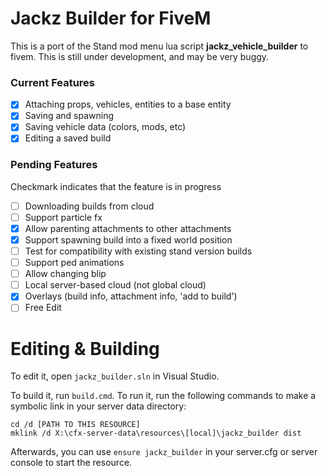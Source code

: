 # Jackz Builder for FiveM

This is a port of the Stand mod menu lua script **jackz_vehicle_builder** to fivem.
This is still under development, and may be very buggy.

### Current Features
 * [x] Attaching props, vehicles, entities to a base entity
 * [x] Saving and spawning
 * [x] Saving vehicle data (colors, mods, etc)
 * [x] Editing a saved build

### Pending Features
Checkmark indicates that the feature is in progress

 * [ ] Downloading builds from cloud
 * [ ] Support particle fx
 * [x] Allow parenting attachments to other attachments
 * [x] Support spawning build into a fixed world position
 * [ ] Test for compatibility with existing stand version builds
 * [ ] Support ped animations
 * [ ] Allow changing blip
 * [ ] Local server-based cloud (not global cloud)
 * [x] Overlays (build info, attachment info, 'add to build')
 * [ ] Free Edit

# Editing & Building

To edit it, open `jackz_builder.sln` in Visual Studio.

To build it, run `build.cmd`. To run it, run the following commands to make a symbolic link in your server data directory:

```dos
cd /d [PATH TO THIS RESOURCE]
mklink /d X:\cfx-server-data\resources\[local]\jackz_builder dist
```

Afterwards, you can use `ensure jackz_builder` in your server.cfg or server console to start the resource.